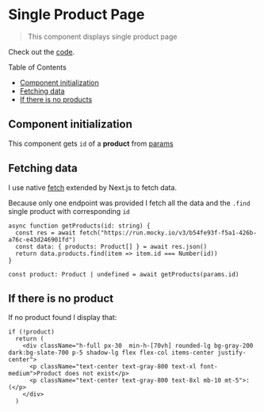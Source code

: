 # Single Product Page

> This component displays single product page

Check out the [code](/src/app/product/[id]/page.tsx).

Table of Contents

- [Component initialization](https://github.com/AndreyPerunov/products-search/blob/main/docs/SingleProductPage.md#component-initialization)
- [Fetching data](https://github.com/AndreyPerunov/products-search/blob/main/docs/SingleProductPage.md#fetching-data)
- [If there is no products](https://github.com/AndreyPerunov/products-search/blob/main/docs/SingleProductPage.md#if-there-is-no-products)

## Component initialization

This component gets `id` of a **product** from [params](https://nextjs.org/docs/app/api-reference/file-conventions/page#searchparams-optional)

## Fetching data

I use native [fetch](https://nextjs.org/docs/app/building-your-application/data-fetching/fetching-caching-and-revalidating#fetching-data-on-the-server-with-fetch) extended by Next.js to fetch data.

Because only one endpoint was provided I fetch all the data and the `.find` single product with corresponding `id`

```
async function getProducts(id: string) {
  const res = await fetch("https://run.mocky.io/v3/b54fe93f-f5a1-426b-a76c-e43d246901fd")
  const data: { products: Product[] } = await res.json()
  return data.products.find(item => item.id === Number(id))
}
```

```
const product: Product | undefined = await getProducts(params.id)
```

## If there is no product

If no product found I display that:

```
if (!product)
  return (
    <div className="h-full px-30  min-h-[70vh] rounded-lg bg-gray-200 dark:bg-slate-700 p-5 shadow-lg flex flex-col items-center justify-center">
      <p className="text-center text-gray-800 text-xl font-medium">Product does not exist</p>
      <p className="text-center text-gray-800 text-8xl mb-10 mt-5">:(</p>
    </div>
  )
```
